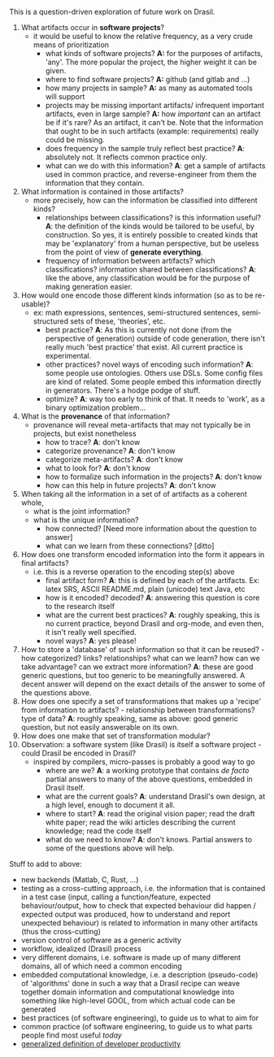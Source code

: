 This is a question-driven exploration of future work on Drasil.

1. What artifacts occur in **software projects**?
    - it would be useful to know the relative frequency, as a very crude means of prioritization
        - what kinds of software projects? **A:** for the purposes of artifacts, 'any'. The more popular the project, the higher weight it can be given.
        - where to find software projects? **A:** github (and gitlab and ...)
        - how many projects in sample? **A:** as many as automated tools will support
        - projects may be missing important artifacts/ infrequent important artifacts, even in large sample? **A:** how *important* can an artifact be if it's rare? As an artifact, it can't be. Note that the information that ought to be in such artifacts (example: requirements) really could be missing.
        - does frequency in the sample truly reflect best practice? **A**: absolutely not. It reflects common practice only.
        - what can we do with this information? **A**: get a sample of artifacts used in common practice, and reverse-engineer from them the information that they contain.
2. What information is contained in those artifacts?
    - more precisely, how can the information be classified into different kinds?
        - relationships between classifications? is this information useful? **A**: the definition of the kinds would be tailored to be useful, by construction. So yes, it is entirely possible to created kinds that may be 'explanatory' from a human perspective, but be useless from the point of view of **generate everything**. 
        - frequency of information between artifacts? which classifications? information shared between classifications? **A**: like the above, any classification would be for the purpose of making generation easier.
3. How would one encode those different kinds information (so as to be re-usable)?
    - ex: math expressions, sentences, semi-structured sentences, semi-structured sets of these, 'theories', etc.
        - best practice? **A**: As this is currently not done (from the perspective of generation) outside of code generation, there isn't really much 'best practice' that exist. All current practice is experimental.
        - other practices? novel ways of encoding such information? **A**: some people use ontologies. Others use DSLs. Some config files are kind of related. Some people embed this information directly in generators. There's a hodge podge of stuff.
        - optimize? **A**: way too early to think of that. It needs to 'work', as a binary optimization problem...
4. What is the **provenance** of that information?
    - provenance will reveal meta-artifacts that may not typically be in projects, but exist nonetheless
        - how to trace? **A**: don't know
        - categorize provenance? **A**: don't know
        - categorize meta-artifacts? **A**: don't know
        - what to look for? **A**: don't know
        - how to formalize such information in the projects? **A**: don't know
        - how can this help in future projects? **A**: don't know
5. When taking all the information in a set of of artifacts as a coherent whole,
    - what is the joint information?
    - what is the unique information?
        - how connected? [Need more information about the question to answer]
        - what can we learn from these connections? [ditto]
6. How does one transform encoded information into the form it appears in final artifacts?
    - i.e. this is a reverse operation to the encoding step(s) above
        - final artifact form? **A**: this is defined by each of the artifacts. Ex: latex SRS, ASCII README.md, plain (unicode) text Java, etc
        - how is it encoded? decoded? **A**: answering this question is core to the research itself
        - what are the current best practices? **A**: roughly speaking, this is no current practice, beyond Drasil and org-mode, and even then, it isn't really well specified.
        - novel ways? **A**: yes please!
7. How to store a 'database' of such information so that it can be reused?
        - how categorized? links? relationships?  what can we learn? how can we take advantage? can we extract more information? **A**: these are good generic questions, but too generic to be meaningfully answered. A decent answer will depend on the exact details of the answer to some of the questions above.
8. How does one specify a set of transformations that makes up a 'recipe' from information to artifacts?
        - relationship between transformations? type of data? **A**: roughly speaking, same as above: good generic question, but not easily answerable on its own.
9. How does one make that set of transformation modular?
10. Observation: a software system (like Drasil) is itself a software project - could Drasil be encoded in Drasil?
    - inspired by compilers, micro-passes is probably a good way to go
        - where are we? **A**: a working prototype that contains *de facto* partial answers to many of the above questions, embedded in Drasil itself.
        - what are the current goals? **A**: understand Drasil's own design, at a high level, enough to document it all.
        - where to start? **A**: read the original vision paper; read the draft white paper; read the wiki articles describing the current knowledge; read the code itself
        - what do we need to know? **A**: don't knows. Partial answers to some of the questions above will help.

Stuff to add to above:
- new backends (Matlab, C, Rust, ...)
- testing as a cross-cutting approach, i.e. the information that is contained in a test case (input, calling a function/feature, expected behaviour/output, how to check that expected behaviour did happen / expected output was produced, how to understand and report unexpected behaviour) is related to information in many other artifacts (thus the cross-cutting)
- version control of software as a generic activity
- workflow, idealized (Drasil) process
- very different domains, i.e. software is made up of many different domains, all of which need a common encoding
- embedded computational knowledge, i.e. a description (pseudo-code) of 'algorithms' done in such a way that a Drasil recipe can weave together domain information and computational knowledge into something like high-level GOOL, from which actual code can be generated
- best practices (of software engineering), to guide us to what to aim for
- common practice (of software engineering, to guide us to what parts people find most useful *today*
- [generalized definition of developer productivity](https://arxiv.org/abs/2009.14015)